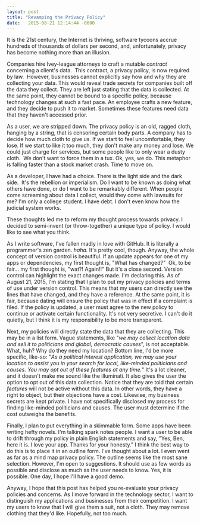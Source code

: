 ```yaml
---
layout: post
title: "Revamping the Privacy Policy"
date:   2015-08-21 12:14:44 -0600
---
```

It is the 21st century, the Internet is thriving, software tycoons accrue hundreds of thousands of dollars per second, and, unfortunately, privacy has become nothing more than an illusion. 

Companies hire Ivey-league attorneys to craft a mutable *contract* concerning a client's data.  This contract, a privacy policy, is now required by law.  However, businesses cannot explicitly say how and why they are collecting your data. This would reveal trade secrets for companies built off the data they collect. They are left just stating that the data is collected. At the same point, they cannot be bound to a specific policy, because technology changes at such a fast pace. An employee crafts a new feature, and they decide to push it to market. Sometimes these features need data that they haven't accessed prior. 

As a user, we are stripped down. The privacy policy is an old, ragged cloth, hanging by a string, that is censoring certain body parts. A company has to decide how much cloth to give us. If we start to feel uncomfortable, they lose. If we start to like it too much, they don't make any money and lose. We could just charge for services, but some people like to only wear a dusty cloth.  We don't want to force them in a tux. Ok, yes, we do. This metaphor is falling faster than a stock market crash. Time to move on. 

As a developer, I have had a choice. There is the light side and the dark side.  It's the rebellion or imperialism. Do I want to be known as doing what others have done, or do I want to be remarkably different. When people come screaming about data I collect, would they come with lawsuits for me? I'm only a college student. I have debt. I don't even know how the judicial system works. 

These thoughts led me to reform my thought process towards privacy. I decided to semi-invent (or throw-together) a unique type of policy. I would like to see what you think. 

As I write software, I've fallen madly in love with GitHub. It is literally a programmer's zen garden. *haha.* It's pretty cool, though. Anyway, the whole concept of version control is beautiful. If an update appears for one of my apps or dependencies, my first thought is, "What has changed?"  Ok, to be fair… my first thought is, "wat?! Again!!" But it's a close second. Version control can highlight the exact changes made. I'm declaring this. As of August 21, 2015, I'm stating that I plan to put my privacy policies and terms of use under version control. This means that my users can directly see the lines that have changed, and they have a reference. At the same point, it is fair, because dating will ensure the policy that was in effect if a complaint is filed. If the policy is updated, a user must agree to the new policy to continue or activate certain functionality. It's not very secretive. I can't do it quietly, but I think it is my responsibility to be more transparent. 

Next, my policies will directly state the data that they are collecting. This may be in a list form. Vague statements, like "*we may collect location data and sell it to politicians and global, democratic causes*", is not acceptable. What, huh? Why do they need my location? Bottom line, I'd be more specific, like-so: "*As a political interest application, we may use your location to assist you in your search for local, like-minded politicians and causes. You may opt out of these features at any time.*" It's a lot cleaner, and it doesn't make me sound like the illuminati. It also gives the user the option to opt out of this data collection. Notice that they are told that certain *features* will not be active without this data. In other words, they have a right to object, but their objections have a cost. Likewise, my business secrets are kept private. I have not specifically disclosed my process for finding like-minded politicians and causes. The user must determine if the cost outweighs the benefits.

Finally, I plan to put everything in a skimmable form. Some apps have been writing hefty novels. I'm talking spark notes people. I want a user to be able to drift through my policy in plain English statements and say, "Yes, Ben, here it is. I love your app. Thanks for your honesty." I think the best way to do this is to place it in an outline form. I've thought about a lot. I even went as far as a mind map privacy policy. The outline seems like the most sane selection. However, I'm open to suggestions. It should use as few words as possible and disclose as much as the user needs to know. Yes, it is possible. One day, I hope I'll have a good demo. 

Anyway, I hope that this post has helped you re-evaluate your privacy policies and concerns. As I move forward in the technology sector, I want to distinguish my applications and businesses from their competition. I want my users to know that I will give them a suit, not a cloth. They may remove clothing that they'd like. Hopefully, not too much. 
